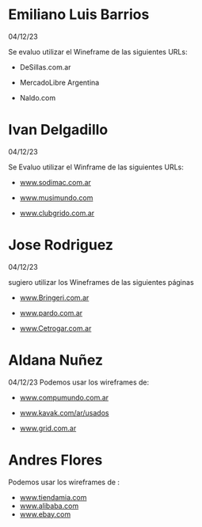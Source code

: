 # Emiliano Luis Barrios 
04/12/23

Se evaluo utilizar el Wineframe de las siguientes URLs:

* DeSillas.com.ar 

* MercadoLibre Argentina 

* Naldo.com

# Ivan Delgadillo
04/12/23

Se Evaluo utilizar el Winframe de las siguientes URLs:

* www.sodimac.com.ar

* www.musimundo.com

* www.clubgrido.com.ar

# Jose Rodriguez
04/12/23

sugiero  utilizar los Wineframes de las siguientes páginas

* www.Bringeri.com.ar 

* www.pardo.com.ar

* www.Cetrogar.com.ar







# Aldana Nuñez 
04/12/23
Podemos usar los wireframes de:
* www.compumundo.com.ar

* www.kavak.com/ar/usados

* www.grid.com.ar


# Andres Flores 

Podemos usar los wireframes de :
* www.tiendamia.com
* www.alibaba.com
*  www.ebay.com
